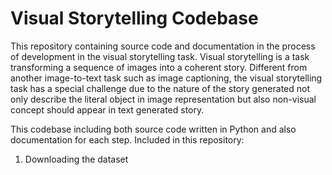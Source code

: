 # Visual Storytelling Codebase
This repository containing source code and documentation in the process of development in the visual storytelling task. Visual storytelling is a task transforming a sequence of images into a coherent story. Different from another image-to-text task such as image captioning, the visual storytelling task has a special challenge due to the nature of the story generated not only describe the literal object in image representation but also non-visual concept should appear in text generated story.  

This codebase including both source code written in Python and also documentation for each step. Included in this repository:
1. Downloading the dataset
